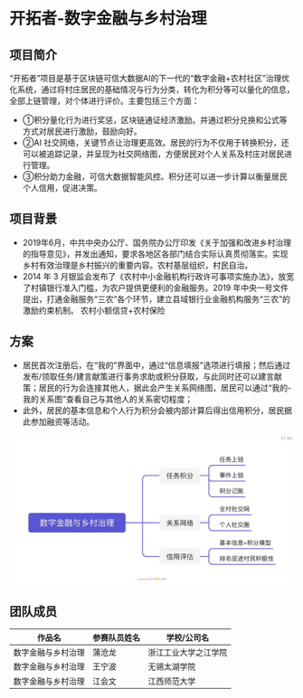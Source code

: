 # 开拓者-数字金融与乡村治理

## 项目简介

“开拓者”项目是基于区块链可信大数据AI的下一代的“数字金融+农村社区”治理优化系统，通过将村庄居民的基础情况与行为分类，转化为积分等可以量化的信息，全部上链管理，对个体进行评价。主要包括三个方面：

- ①积分量化行为进行奖惩，区块链通证经济激励。并通过积分兑换和公式等方式对居民进行激励，鼓励向好。
- ②AI 社交网络，关键节点让治理更高效。居民的行为不仅用于转换积分，还可以被追踪记录，并呈现为社交网络图，方便居民对个人关系及村庄对居民进行管理。
- ③积分助力金融，可信大数据智能风控。积分还可以进一步计算以衡量居民个人信用，促进决策。

## 项目背景

- 2019年6月，中共中央办公厅、国务院办公厅印发《关于加强和改进乡村治理的指导意见》，并发出通知，要求各地区各部门结合实际认真贯彻落实。实现乡村有效治理是乡村振兴的重要内容。农村基层组织，村民自治。
- 2014 年 3 月银监会发布了《农村中小金融机构行政许可事项实施办法》，放宽了村镇银行准入门槛，为农户提供更便利的金融服务。2019 年中央一号文件提出，打通金融服务“三农”各个环节，建立县域银行业金融机构服务“三农”的激励约束机制。
农村小额信贷+农村保险

## 方案
- 居民首次注册后，在“我的”界面中，通过“信息填报”选项进行填报；然后通过发布/领取任务/建言献策进行事务求助或积分获取，与此同时还可以建言献策；居民的行为会连接其他人，据此会产生关系网络图，居民可以通过“我的-我的关系图”查看自己与其他人的关系密切程度；
- 此外，居民的基本信息和个人行为积分会被内部计算后得出信用积分，居民据此参加融资等活动。

![avatar](./img/img1.png)

## 团队成员

|作品名|参赛队员姓名|学校/公司名|
|-----|---------|----------|
|数字金融与乡村治理|蒲沧龙|浙江工业大学之江学院|
|数字金融与乡村治理|王宁波|无锡太湖学院|
|数字金融与乡村治理|江会文|江西师范大学|